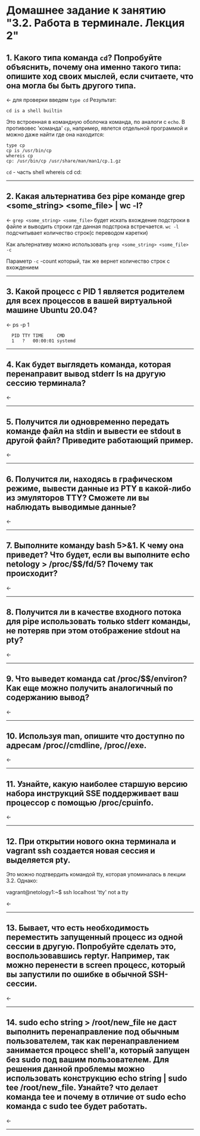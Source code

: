 # Домашнее задание к занятию "3.2. Работа в терминале. Лекция 2"

## 1. Какого типа команда `cd`? Попробуйте объяснить, почему она именно такого типа: опишите ход своих мыслей, если считаете, что она могла бы быть другого типа.

<- для проверки введем `type cd` 
Результат: 
    
    cd is a shell builtin
Это встроенная в командную оболочка команда, по аналоги с `echo`. 
В противовес 'команда' `cp`, например, явлется отдельной программой и можно даже найти где она находится:
    
    type cp  
    cp is /usr/bin/cp
    whereis cp
    cp: /usr/bin/cp /usr/share/man/man1/cp.1.gz
`cd` - часть shell
    whereis cd
    cd:


------  

## 2. Какая альтернатива без pipe команде grep <some_string> <some_file> | wc -l?

<-
`grep <some_string> <some_file>` будет искать вхождение подстроки в файле и выводить строки где данная подстрока встречается. `wc -l` подсчитывает количество строк(с переводом каретки) 

Как альтернативу можно использовать `grep <some_string> <some_file> -c` 

Параметр `-c` -count который, так же вернет количество строк с вхождением

------  

## 3. Какой процесс с PID 1 является родителем для всех процессов в вашей виртуальной машине Ubuntu 20.04?

<- 
ps -p 1

      PID TTY TIME     CMD
      1   ?   00:00:01 systemd

------  

## 4. Как будет выглядеть команда, которая перенаправит вывод stderr ls на другую сессию терминала?

<- 

------  

## 5. Получится ли одновременно передать команде файл на stdin и вывести ее stdout в другой файл? Приведите работающий пример.

<- 

------  


## 6. Получится ли, находясь в графическом режиме, вывести данные из PTY в какой-либо из эмуляторов TTY? Сможете ли вы наблюдать выводимые данные?

<- 

------  


## 7. Выполните команду bash 5>&1. К чему она приведет? Что будет, если вы выполните echo netology > /proc/$$/fd/5? Почему так происходит?

<- 

------  


## 8. Получится ли в качестве входного потока для pipe использовать только stderr команды, не потеряв при этом отображение stdout на pty?

<- 

------  


## 9. Что выведет команда cat /proc/$$/environ? Как еще можно получить аналогичный по содержанию вывод?

<- 

------  


## 10. Используя man, опишите что доступно по адресам /proc/<PID>/cmdline, /proc/<PID>/exe.

<- 

------  


## 11. Узнайте, какую наиболее старшую версию набора инструкций SSE поддерживает ваш процессор с помощью /proc/cpuinfo.

<- 

------  


## 12. При открытии нового окна терминала и vagrant ssh создается новая сессия и выделяется pty.
Это можно подтвердить командой tty, которая упоминалась в лекции 3.2.
Однако:

vagrant@netology1:~$ ssh localhost 'tty'
not a tty


<- 

------  


## 13. Бывает, что есть необходимость переместить запущенный процесс из одной сессии в другую. Попробуйте сделать это, воспользовавшись reptyr. Например, так можно перенести в screen процесс, который вы запустили по ошибке в обычной SSH-сессии.

<- 

------  


## 14. sudo echo string > /root/new_file не даст выполнить перенаправление под обычным пользователем, так как перенаправлением занимается процесс shell'а, который запущен без sudo под вашим пользователем. Для решения данной проблемы можно использовать конструкцию echo string | sudo tee /root/new_file. Узнайте? что делает команда tee и почему в отличие от sudo echo команда с sudo tee будет работать.

<- 

------  

